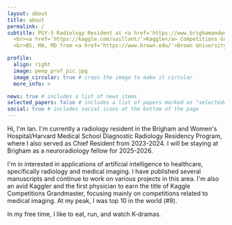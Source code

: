 ```yaml
---
layout: about
title: about
permalink: /
subtitle: PGY-5 Radiology Resident at <a href='https://www.brighamandwomens.org/radiology/education-and-training'>Brigham and Women's Hospital</a>. 
  <br><a href='https://kaggle.com/vaillant/'>Kaggle</a> Competitions Grandmaster.</br>
  <br>BS, MA, MD from <a href='https://www.brown.edu/'>Brown University.</a></br>

profile:
  align: right
  image: peep_prof_pic.jpg
  image_circular: true # crops the image to make it circular
  more_info: >

news: true # includes a list of news items
selected_papers: false # includes a list of papers marked as "selected={true}"
social: true # includes social icons at the bottom of the page
---
```


Hi, I'm Ian. I'm currently a radiology resident in the Brigham and Women's Hospital/Harvard Medical School Diagnostic Radiology Residency Program, where I also served as Chief Resident from 2023-2024. I will be staying at Brigham as a neuroradiology fellow for 2025-2026. 

I'm in interested in applications of artificial intelligence to healthcare, specifically radiology and medical imaging. I have published several manuscripts and continue to work on various projects in this area. I'm also an avid Kaggler and the first physician to earn the title of Kaggle Competitions Grandmaster, focusing mainly on competitions related to medical imaging. At my peak, I was top 10 in the world (#9).

In my free time, I like to eat, run, and watch K-dramas. 